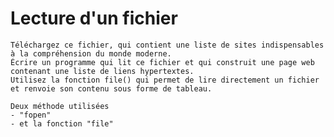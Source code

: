 # **Lecture d'un fichier**

    Téléchargez ce fichier, qui contient une liste de sites indispensables à la compréhension du monde moderne.
    Écrire un programme qui lit ce fichier et qui construit une page web contenant une liste de liens hypertextes.
    Utilisez la fonction file() qui permet de lire directement un fichier et renvoie son contenu sous forme de tableau.
    
    Deux méthode utilisées
    - "fopen"
    - et la fonction "file"
